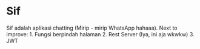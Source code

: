 # Sif 

Sif adalah aplikasi chatting (Mirip - mirip WhatsApp hahaaa).
Next to improve: 
    1. Fungsi berpindah halaman
    2. Rest Server (Iya, ini aja wkwkw)
    3. JWT